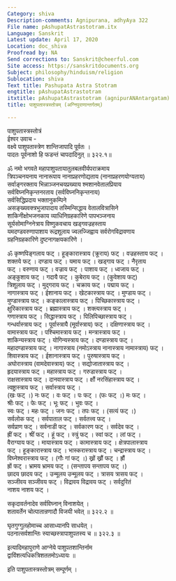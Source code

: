 ```yaml
---
Category: shiva
Description-comments: Agnipurana, adhyAya 322
File name: pAshupatAstrastotram.itx
Language: Sanskrit
Latest update: April 17, 2020
Location: doc_shiva
Proofread by: NA
Send corrections to: Sanskrit@cheerful.com
Site access: https://sanskritdocuments.org
Subject: philosophy/hinduism/religion
Sublocation: shiva
Text title: Pashupata Astra Stotram
engtitle: pAshupatAstrastotram
itxtitle: pAshupatAstrastotram (agnipurANAntargatam)
title: पाशुपतास्त्रस्तोत्रम् (अग्निपुराणान्तर्गतम्)

---
```

  
 पाशुपतास्त्रस्तोत्रं   
ईश्वर उवाच -  
वक्ष्ये पाशुपतास्त्रेण शान्तिजापादि पूर्वतः ।  
पादतः पूर्वनाशो हि फडन्तं चापदादिनुत् ॥ ३२२.१॥  
  
ॐ नमो भगवते महापाशुपतायातुलबलवीर्यपराक्रमाय  
त्रिपञ्चनयनाय नानारूपाय नानाप्रहरणोद्यताय (नानाप्रहरणयोग्यताय)  
सर्वाङ्गरक्ताय भिन्नाञ्जनचयप्रख्याय श्मशानवेतालप्रियाय  
सर्वविघ्ननिकृन्तनरताय (सर्वविघ्ननिकृन्तनाय)  
सर्वसिद्धिप्रदाय भक्तानुकम्पिने  
असङ्ख्यवक्त्रभुजापादाय तस्मिन्सिद्धाय वेतालवित्रासिने  
शाकिनीक्षोभजनकाय व्याधिनिग्रहकारिणे पापभञ्जनाय  
सूर्यसोमाग्निनेत्राय विष्णुकवचाय खड्गवज्रहस्ताय  
यमदण्डवरुणापाशाय रूद्रशूलाय ज्वलज्जिह्वाय सर्वरोगविद्रावणाय  
ग्रहनिग्रहकारिणे दुष्टनागक्षयकारिणे ।  
  
ॐ कृष्णपिङ्गलाय फट् । हूङ्कारास्त्राय (क्रूराय) फट् । वज्रहस्ताय फट् ।  
शक्तये फट् । दण्डाय फट् । यमाय फट् । खड्गाय फट् । नैरृताय  
फट् । वरुणाय फट् । वज्राय फट् । पाशाय फट् । ध्वजाय फट् ।  
अङ्कुशाय फट् । गदायै फट् । कुबेराय फट् । (कुवेशाय फट्)  
त्रिशूलाय फट् । मुद्गराय फट् । चक्राय फट् । पद्माय फट् ।  
नागास्त्राय फट् । ईशानाय फट् । खेटकास्त्राय फट् । मुण्डाय फट् ।  
मुण्डास्त्राय फट् । कङ्कालास्त्राय फट् । पिच्छिकास्त्राय फट् ।  
क्षुरिकास्त्राय फट् । ब्रह्मास्त्राय फट् । शक्त्यस्त्राय फट् ।  
गणास्त्राय फट् । सिद्धास्त्राय फट् । पिलिपिच्छास्त्राय फट् ।  
गन्धर्वास्त्राय फट् । पूर्वास्त्रायै (मूर्वास्त्राय) फट् । दक्षिणास्त्राय फट् ।  
वामास्त्राय फट् । पश्चिमास्त्राय फट् । मन्त्रास्त्राय फट् ।  
शाकिन्यस्त्राय फट् । योगिन्यस्त्राय फट् । दण्डास्त्राय फट् ।  
महादण्डास्त्राय फट् । नागास्त्राय (नमोऽस्त्राय नानास्त्राय नामास्त्राय) फट् ।  
शिवास्त्राय फट् । ईशानास्त्राय फट् । पुरुषास्त्राय फट् ।  
अघोरास्त्राय (वामदेवास्त्राय) फट् । सद्योजातास्त्राय फट् ।  
हृदयास्त्राय फट् । महास्त्राय फट् । गरुडास्त्राय फट् ।  
राक्षसास्त्राय फट् । दानवास्त्राय फट् । क्षौं नरसिंहास्त्राय फट् ।  
त्वष्ट्रास्त्राय फट् । सर्वास्त्राय फट् ।  
(खः फट् ।) नः फट् । वः फट् । पः फट् । (फः फट् ।) मः फट् ।  
श्रीः फट् । फेः फट् । भूः फट् । भुवः फट् ।  
स्वः फट् । महः फट् । जनः फट् । तपः फट् । (सत्यं फट् ।)  
सर्वलोक फट् । सर्वपाताल फट् । सर्वतत्त्व फट् ।  
सर्वप्राण फट् । सर्वनाडी फट् । सर्वकारण फट् । सर्वदेव फट् ।  
ह्रीं फट् । श्रीं फट् । हूं फट् । स्त्रुं फट् । स्वां फट् । लां फट् ।  
वैराग्याय फट् । मायास्त्राय फट् । कामास्त्राय फट् । क्षेत्रपालास्त्राय  
फट् । हूङ्कारास्त्राय फट् । भास्करास्त्राय फट् । चन्द्रास्त्राय फट् ।  
विघ्नेश्वरास्त्राय फट् । (गौः गां फट् ।) ख्रों ख्रौं फट् । ह्रौं  
ह्रों फट् । भ्रामय भ्रामय फट् । (सन्तापय सन्तापय फट् ।)  
छादय छादय फट् । उन्मूलय उन्मूलय फट् । त्रासय त्रासय फट् ।  
सञ्जीवय सञ्जीवय फट् । विद्रावय विद्रावय फट् । सर्वदुरितं  
नाशय नाशय फट् ।  
  
सकृदावर्तनादेव सर्वविघ्नान् विनाशयेत् ।  
शतावर्तेन चोत्पातान्रणादौ विजयी भवेत् ॥ ३२२.२ ॥  
  
घृतगुग्गुलहोमाच्च आसाध्यानपि साधयेत् ।  
पठनात्सर्वशान्तिः स्याच्छस्त्रापाशुपतस्य च ॥ ३२२.३ ॥  
  
इत्यादिमहापुराणे आग्नेये पाशुपतशान्तिर्नाम  
     द्वाविंशत्यधिकत्रिशततमोऽध्यायः ॥  
  
इति पाशुपतास्त्रस्तोत्रम् सम्पूर्णम् ।  
  
  
